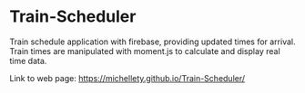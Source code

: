 # Train-Scheduler
Train schedule application with firebase, providing updated times for arrival. Train times are manipulated with moment.js to calculate and display real time data.  

Link to web page: https://michellety.github.io/Train-Scheduler/
